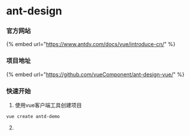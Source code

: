 # ant-design

### 官方网站

{% embed url="https://www.antdv.com/docs/vue/introduce-cn/" %}

### 项目地址

{% embed url="https://github.com/vueComponent/ant-design-vue/" %}

### 快速开始

1. 使用vue客户端工具创建项目

```text
vue create antd-demo
```

2. 

